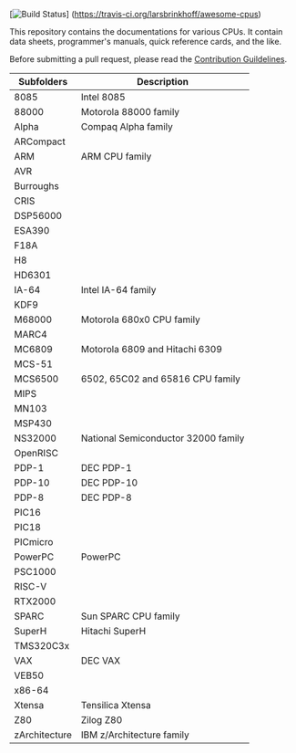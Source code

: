 [![Build Status](https://travis-ci.org/larsbrinkhoff/awesome-cpus.svg?branch=master)]
(https://travis-ci.org/larsbrinkhoff/awesome-cpus)

This repository contains the documentations for various CPUs. It contain data sheets, programmer's manuals, quick reference cards, and the like.

Before submitting a pull request, please read the [Contribution
Guildelines](contributing.md).

| Subfolders | Description |
| ---------- | ----------- |
| 8085 | Intel 8085 |
| 88000 | Motorola 88000 family |
| Alpha | Compaq Alpha family |
| ARCompact | |
| ARM | ARM CPU family |
| AVR | |
| Burroughs | |
| CRIS | |
| DSP56000 | |
| ESA390 | |
| F18A | |
| H8 | |
| HD6301 | |
| IA-64 | Intel IA-64 family |
| KDF9 | |
| M68000 | Motorola 680x0 CPU family |
| MARC4 | |
| MC6809 | Motorola 6809 and Hitachi 6309 |
| MCS-51 | |
| MCS6500 | 6502, 65C02 and 65816 CPU family |
| MIPS | |
| MN103 | |
| MSP430 | |
| NS32000 | National Semiconductor 32000 family |
| OpenRISC | |
| PDP-1 | DEC PDP-1 |
| PDP-10 | DEC PDP-10 |
| PDP-8 | DEC PDP-8 |
| PIC16 | |
| PIC18 | |
| PICmicro | |
| PowerPC | PowerPC |
| PSC1000 | |
| RISC-V | |
| RTX2000 | |
| SPARC | Sun SPARC CPU family |
| SuperH | Hitachi SuperH  |
| TMS320C3x | |
| VAX | DEC VAX |
| VEB50 | |
| x86-64 | |
| Xtensa | Tensilica Xtensa |
| Z80 | Zilog Z80 |
| zArchitecture | IBM z/Architecture family |
